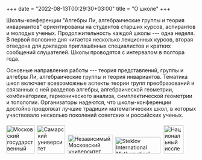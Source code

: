 +++
date = "2022-08-13T00:29:30+03:00"
title = "О школе"
+++

Школы-конференции "Алгебры Ли, алгебраические группы и теория инвариантов" ориентированы на студентов старших курсов, аспирантов и молодых ученых.
Продолжительность каждой школы --- одна неделя.
В первой половине дня читается несколько лекционных курсов, вторая отведена для докладов приглашённых специалистов и кратких сообщений слушателей.
Школы проводятся с интервалом в полтора года.

Основные направления работы --- теория представлений, группы и алгебры Ли, алгебраические группы и теория инвариантов.
Тематика школ включает всевозможные аспекты теории групп преобразований и связанных с ней разделов алгебры, алгебраической геометрии,
комбинаторики, гармонического анализа, симплектической геометрии и топологии.
Организаторы надеются, что школы-конференции достойно продолжат лучшие традиции математических школ,
в которых участвовало несколько поколений советских и российских ученых.

<div class="logos">
<a href="http://msu.ru"><img style="width: 75px; height: 75px;" src="/main_files/msu-logo.png" alt="Московский государственный университет" title="Московский государственный университет" /></a>
<a href="http://ssau.ru"><img style="margin: 2.5px; margin-bottom: 5px; width: 75px; height: 75px;" src="/main_files/samu-logo.png" alt="Самарский университет" title="Самарский университет" /></a>
<a href="http://ium.mccme.ru"><img style="width: 120px; height: 50px;" src="/main_files/nmu-logo.png" alt="Независимый Московский университет" title="Независимый Московский университет" /></a>
<a href="http://simc.mi-ras.ru"><img style="margin: 2.5px; margin-bottom: 5px; width: 120px; height: 44px;" src="/main_files/simc-logo.png" alt="Steklov International Mathematical Center" title="Steklov International Mathematical Center" /></a>
<a href="https://math.hse.ru/latg"><img style="margin: 2.5px; margin-top: 5px; width: 52px; height: 75px;" src="/main_files/atg_logo_sq.png" alt="Национальный исследовательский университет Высшая Школа Экономики" title="Национальный исследовательский университет Высшая Школа Экономики" /></a>
</div>
